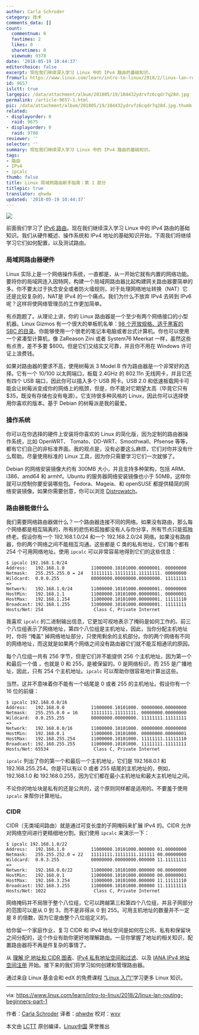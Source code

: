 ```yaml
---
author: Carla Schroder
category: 技术
comments_data: []
count:
  commentnum: 0
  favtimes: 2
  likes: 0
  sharetimes: 0
  viewnum: 9378
date: '2018-05-19 10:44:37'
editorchoice: false
excerpt: 现在我们继续深入学习 Linux 中的 IPv4 路由的基础知识。
fromurl: https://www.linux.com/learn/intro-to-linux/2018/2/linux-lan-routing-beginners-part-1
id: 9657
islctt: true
largepic: /data/attachment/album/201805/19/104432ydrvfz6cqdr7q28d.jpg
permalink: /article-9657-1.html
pic: /data/attachment/album/201805/19/104432ydrvfz6cqdr7q28d.jpg.thumb.jpg
related:
- displayorder: 0
  raid: 9675
- displayorder: 0
  raid: 9708
reviewer: ''
selector: ''
summary: 现在我们继续深入学习 Linux 中的 IPv4 路由的基础知识。
tags:
- 路由
- IPv4
- ipcalc
thumb: false
title: Linux 局域网路由新手指南：第 1 部分
titlepic: true
translator: qhwdw
updated: '2018-05-19 10:44:37'
---
```


![](/data/attachment/album/201805/19/104432ydrvfz6cqdr7q28d.jpg)


前面我们学习了 [IPv6 路由](https://www.linux.com/learn/intro-to-linux/2017/7/practical-networking-linux-admins-ipv6-routing)。现在我们继续深入学习 Linux 中的 IPv4 路由的基础知识。我们从硬件概述、操作系统和 IPv4 地址的基础知识开始，下周我们将继续学习它们如何配置，以及测试路由。


### 局域网路由器硬件


Linux 实际上是一个网络操作系统，一直都是，从一开始它就有内置的网络功能。要将你的局域网连入因特网，构建一个局域网路由器比起构建网关路由器要简单的多。你不要太过于执念安全或者防火墙规则，对于处理网络地址转换（NAT）它还是比较复杂的，NAT是 IPv4 的一个痛点。我们为什么不放弃 IPv4 去转到 IPv6 呢？这样将使网络管理员的工作更加简单。


有点跑题了。从理论上讲，你的 Linux 路由器是一个至少有两个网络接口的小型机器。Linux Gizmos 有一个很大的单板机名单：[98 个开放规格、适于黑客的 SBC 的目录](http://linuxgizmos.com/catalog-of-98-open-spec-hacker-friendly-sbcs/#catalog)。你能够使用一个很老的笔记本电脑或者台式计算机。你也可以使用一个紧凑型计算机，像 ZaReason Zini 或者 System76 Meerkat 一样，虽然这些有点贵，差不多要 $600。但是它们又结实又可靠，并且你不用在 Windows 许可证上浪费钱。


如果对路由器的要求不高，使用树莓派 3 Model B 作为路由器是一个非常好的选择。它有一个 10/100 以太网端口，板载 2.4GHz 的 802.11n 无线网卡，并且它还有四个 USB 端口，因此你可以插入多个 USB 网卡。USB 2.0 和低速板载网卡可能会让树莓派变成你的网络上的瓶颈，但是，你不能对它期望太高（毕竟它只有 $35，既没有存储也没有电源）。它支持很多种风格的 Linux，因此你可以选择使用你喜欢的版本。基于 Debian 的树莓派是我的最爱。


### 操作系统


你可以在你选择的硬件上安装将你喜欢的 Linux 的简化版，因为定制的路由器操作系统，比如 OpenWRT、 Tomato、DD-WRT、Smoothwall、Pfsense 等等，都有它们自己的非标准界面。我的观点是，没有必要这么麻烦，它们对你并没有什么帮助。尽量使用标准的 Linux 工具，因为你只需要学习它们一次就够了。


Debian 的网络安装镜像大约有 300MB 大小，并且支持多种架构，包括 ARM、i386、amd64 和 armhf。Ubuntu 的服务器网络安装镜像也小于 50MB，这样你就可以控制你要安装哪些包。Fedora、Mageia、和 openSUSE 都提供精简的网络安装镜像。如果你需要创意，你可以浏览 [Distrowatch](http://distrowatch.org/)。


### 路由器能做什么


我们需要网络路由器做什么？一个路由器连接不同的网络。如果没有路由，那么每个网络都是相互隔离的，所有的悲伤和孤独都没有人与你分享，所有节点只能孤独终老。假设你有一个 192.168.1.0/24 和一个 192.168.2.0/24 网络。如果没有路由器，你的两个网络之间不能相互沟通。这些都是 C 类的私有地址，它们每个都有 254 个可用网络地址。使用 `ipcalc` 可以非常容易地得到它们的这些信息：



```
$ ipcalc 192.168.1.0/24
Address:   192.168.1.0          11000000.10101000.00000001. 00000000
Netmask:   255.255.255.0 = 24   11111111.11111111.11111111. 00000000
Wildcard:  0.0.0.255            00000000.00000000.00000000. 11111111
=>
Network:   192.168.1.0/24       11000000.10101000.00000001. 00000000
HostMin:   192.168.1.1          11000000.10101000.00000001. 00000001
HostMax:   192.168.1.254        11000000.10101000.00000001. 11111110
Broadcast: 192.168.1.255        11000000.10101000.00000001. 11111111
Hosts/Net: 254                   Class C, Private Internet

```

我喜欢 `ipcalc` 的二进制输出信息，它更加可视地表示了掩码是如何工作的。前三个八位组表示了网络地址，第四个八位组是主机地址，因此，当你分配主机地址时，你将 “掩盖” 掉网络地址部分，只使用剩余的主机部分。你的两个网络有不同的网络地址，而这就是如果两个网络之间没有路由器它们就不能互相通讯的原因。


每个八位组一共有 256 字节，但是它们并不能提供 256 个主机地址，因为第一个和最后一个值 ，也就是 0 和 255，是被保留的。0 是网络标识，而 255 是广播地址，因此，只有 254 个主机地址。`ipcalc` 可以帮助你很容易地计算出这些。


当然，这并不意味着你不能有一个结尾是 0 或者 255 的主机地址。假设你有一个 16 位的前缀：



```
$ ipcalc 192.168.0.0/16
Address:   192.168.0.0          11000000.10101000. 00000000.00000000
Netmask:   255.255.0.0 = 16     11111111.11111111. 00000000.00000000
Wildcard:  0.0.255.255          00000000.00000000. 11111111.11111111
=>
Network:   192.168.0.0/16       11000000.10101000. 00000000.00000000
HostMin:   192.168.0.1          11000000.10101000. 00000000.00000001
HostMax:   192.168.255.254      11000000.10101000. 11111111.11111110
Broadcast: 192.168.255.255      11000000.10101000. 11111111.11111111
Hosts/Net: 65534                 Class C, Private Internet

```

`ipcalc` 列出了你的第一个和最后一个主机地址，它们是 192.168.0.1 和 192.168.255.254。你是可以有以 0 或者 255 结尾的主机地址的，例如，192.168.1.0 和 192.168.0.255，因为它们都在最小主机地址和最大主机地址之间。


不论你的地址块是私有的还是公共的，这个原则同样都是适用的。不要羞于使用 `ipcalc` 来帮你计算地址。


### CIDR


CIDR（无类域间路由）就是通过可变长度的子网掩码来扩展 IPv4 的。CIDR 允许对网络空间进行更精细地分割。我们使用 `ipcalc` 来演示一下：



```
$ ipcalc 192.168.1.0/22
Address:   192.168.1.0          11000000.10101000.000000 01.00000000
Netmask:   255.255.252.0 = 22   11111111.11111111.111111 00.00000000
Wildcard:  0.0.3.255            00000000.00000000.000000 11.11111111
=>
Network:   192.168.0.0/22       11000000.10101000.000000 00.00000000
HostMin:   192.168.0.1          11000000.10101000.000000 00.00000001
HostMax:   192.168.3.254        11000000.10101000.000000 11.11111110
Broadcast: 192.168.3.255        11000000.10101000.000000 11.11111111
Hosts/Net: 1022                  Class C, Private Internet

```

网络掩码并不局限于整个八位组，它可以跨越第三和第四个八位组，并且子网部分的范围可以是从 0 到 3，而不是非得从 0 到 255。可用主机地址的数量并不一定是 8 的倍数，因为它是由整个八位组定义的。


给你留一个家庭作业，复习 CIDR 和 IPv4 地址空间是如何在公共、私有和保留块之间分配的，这个作业有助你更好地理解路由。一旦你掌握了地址的相关知识，配置路由器将不再是件复杂的事情了。


从 [理解 IP 地址和 CIDR 图表](https://www.ripe.net/about-us/press-centre/understanding-ip-addressing)、[IPv4 私有地址空间和过滤](https://www.arin.net/knowledge/address_filters.html)、以及 [IANA IPv4 地址空间注册](https://www.iana.org/assignments/ipv4-address-space/ipv4-address-space.xhtml) 开始。接下来的我们将学习如何创建和管理路由器。


通过来自 Linux 基金会和 edX 的免费课程 [“Linux 入门”](https://training.linuxfoundation.org/linux-courses/system-administration-training/introduction-to-linux)学习更多 Linux 知识。




---


via: <https://www.linux.com/learn/intro-to-linux/2018/2/linux-lan-routing-beginners-part-1>


作者：[Carla Schroder](https://www.linux.com/users/cschroder) 译者：[qhwdw](https://github.com/qhwdw) 校对：[wxy](https://github.com/wxy)


本文由 [LCTT](https://github.com/LCTT/TranslateProject) 原创编译，[Linux中国](https://linux.cn/) 荣誉推出